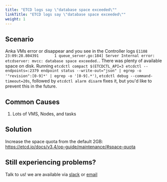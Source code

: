```yaml
---
title: "ETCD logs say \"database space exceeded\""
linkTitle: "ETCD logs say \"database space exceeded\""
weight: 1
---
```


## Scenario

Anka VMs error or disappear and you see in the Controller logs `E1108 23:09:28.804391       1 queue_server.go:184] Server Internal error: etcdserver: mvcc: database space exceeded.`. There was plenty of available space on disk. Running `etcdctl compact $(ETCDCTL_API=3 etcdctl --endpoints=:2379 endpoint status --write-out="json" | egrep -o '"revision":[0-9]*' | egrep -o '[0-9].*')`, `etcdctl debug --command-timeout=20s`, followed by `etcdctl alarm disarm` fixes it, but you'd like to prevent this in the future.

## Common Causes

1. Lots of VMS, Nodes, and tasks

## Solution

Increase the space quota from the default 2GB: https://etcd.io/docs/v3.4/op-guide/maintenance/#space-quota

## Still experiencing problems?

Talk to us! we are available via [slack](https://slack.veertu.com/) or [email](mailto:support@veertu.com)

